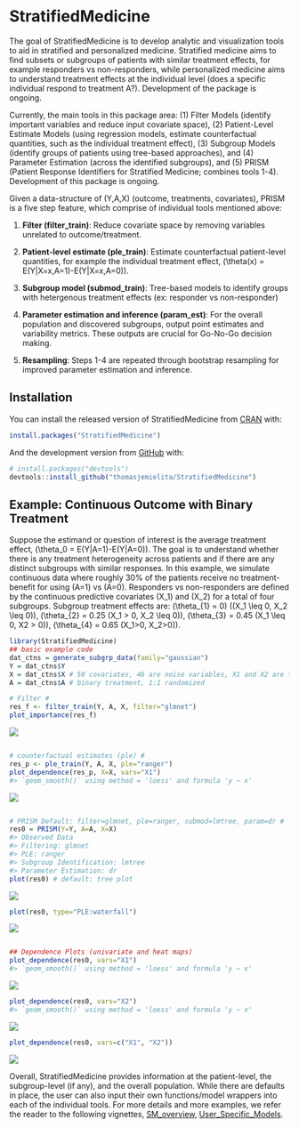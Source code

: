 
<!-- README.md is generated from README.Rmd. Please edit that file -->

# StratifiedMedicine

<!-- badges: start -->

<!-- badges: end -->

The goal of StratifiedMedicine is to develop analytic and visualization
tools to aid in stratified and personalized medicine. Stratified
medicine aims to find subsets or subgroups of patients with similar
treatment effects, for example responders vs non-responders, while
personalized medicine aims to understand treatment effects at the
individual level (does a specific individual respond to treatment A?).
Development of the package is ongoing.

Currently, the main tools in this package area: (1) Filter Models
(identify important variables and reduce input covariate space), (2)
Patient-Level Estimate Models (using regression models, estimate
counterfactual quantities, such as the individual treatment effect), (3)
Subgroup Models (identify groups of patients using tree-based
approaches), and (4) Parameter Estimation (across the identified
subgroups), and (5) PRISM (Patient Response Identifiers for Stratified
Medicine; combines tools 1-4). Development of this package is ongoing.

Given a data-structure of (Y,A,X) (outcome, treatments, covariates),
PRISM is a five step feature, which comprise of individual tools
mentioned above:

1.  **Filter (filter\_train)**: Reduce covariate space by removing
    variables unrelated to outcome/treatment.

2.  **Patient-level estimate (ple\_train)**: Estimate counterfactual
    patient-level quantities, for example the individual treatment
    effect, \(\theta(x) = E(Y|X=x,A=1)-E(Y|X=x,A=0)\).

3.  **Subgroup model (submod\_train)**: Tree-based models to identify
    groups with hetergenous treatment effects (ex: responder vs
    non-responder)

4.  **Parameter estimation and inference (param\_est)**: For the overall
    population and discovered subgroups, output point estimates and
    variability metrics. These outputs are crucial for Go-No-Go decision
    making.

5.  **Resampling**: Steps 1-4 are repeated through bootstrap resampling
    for improved parameter estimation and inference.

## Installation

You can install the released version of StratifiedMedicine from
[CRAN](https://CRAN.R-project.org) with:

``` r
install.packages("StratifiedMedicine")
```

And the development version from [GitHub](https://github.com/) with:

``` r
# install.packages("devtools")
devtools::install_github("thomasjemielita/StratifiedMedicine")
```

## Example: Continuous Outcome with Binary Treatment

Suppose the estimand or question of interest is the average treatment
effect, \(\theta_0 = E(Y|A=1)-E(Y|A=0)\). The goal is to understand
whether there is any treatment heterogeneity across patients and if
there are any distinct subgroups with similar responses. In this
example, we simulate continuous data where roughly 30% of the patients
receive no treatment-benefit for using \(A=1\) vs \(A=0\). Responders vs
non-responders are defined by the continuous predictive covariates
\(X_1\) and \(X_2\) for a total of four subgroups. Subgroup treatment
effects are: \(\theta_{1} = 0\) (\(X_1 \leq 0, X_2 \leq 0\)),
\(\theta_{2} = 0.25 (X_1 > 0, X_2 \leq 0)\),
\(\theta_{3} = 0.45 (X_1 \leq 0, X2 > 0\)),
\(\theta_{4} = 0.65 (X_1>0, X_2>0)\).

``` r
library(StratifiedMedicine)
## basic example code
dat_ctns = generate_subgrp_data(family="gaussian")
Y = dat_ctns$Y
X = dat_ctns$X # 50 covariates, 46 are noise variables, X1 and X2 are truly predictive
A = dat_ctns$A # binary treatment, 1:1 randomized 

# Filter #
res_f <- filter_train(Y, A, X, filter="glmnet")
plot_importance(res_f)
```

![](man/figures/README-example-1.png)<!-- -->

``` r

# counterfactual estimates (ple) #
res_p <- ple_train(Y, A, X, ple="ranger")
plot_dependence(res_p, X=X, vars="X1")
#> `geom_smooth()` using method = 'loess' and formula 'y ~ x'
```

![](man/figures/README-example-2.png)<!-- -->

``` r

# PRISM Default: filter=glmnet, ple=ranger, submod=lmtree, param=dr #
res0 = PRISM(Y=Y, A=A, X=X)
#> Observed Data
#> Filtering: glmnet
#> PLE: ranger
#> Subgroup Identification: lmtree
#> Parameter Estimation: dr
plot(res0) # default: tree plot 
```

![](man/figures/README-example-3.png)<!-- -->

``` r
plot(res0, type="PLE:waterfall")
```

![](man/figures/README-example-4.png)<!-- -->

``` r

## Dependence Plots (univariate and heat maps)
plot_dependence(res0, vars="X1")
#> `geom_smooth()` using method = 'loess' and formula 'y ~ x'
```

![](man/figures/README-example-5.png)<!-- -->

``` r
plot_dependence(res0, vars="X2")
#> `geom_smooth()` using method = 'loess' and formula 'y ~ x'
```

![](man/figures/README-example-6.png)<!-- -->

``` r
plot_dependence(res0, vars=c("X1", "X2"))
```

![](man/figures/README-example-7.png)<!-- -->

Overall, StratifiedMedicine provides information at the patient-level,
the subgroup-level (if any), and the overall population. While there are
defaults in place, the user can also input their own functions/model
wrappers into each of the individual tools. For more details and more
examples, we refer the reader to the following vignettes,
[SM\_overview](https://CRAN.R-project.org/package=StratifiedMedicine/vignettes/SM_PRISM.html),
[User\_Specific\_Models](https://CRAN.R-project.org/package=StratifiedMedicine/vignettes/SM_User_Models.html).
